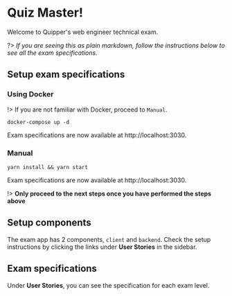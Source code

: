 # Quiz Master!

Welcome to Quipper's web engineer technical exam.

?> *If you are seeing this as plain markdown, follow the instructions below to see all the exam specifications.*

## Setup exam specifications

### Using Docker

!> If you are not familiar with Docker, proceed to `Manual`.

```
docker-compose up -d
```

Exam specifications are now available at http://localhost:3030.

### Manual

```
yarn install && yarn start
```

Exam specifications are now available at http://localhost:3030.


!> **Only proceed to the next steps once you have performed the steps above**

## Setup components

The exam app has 2 components, `client` and `backend`. Check the setup instructions by clicking the links under **User Stories**  in the sidebar.

## Exam specifications

Under **User Stories**, you can see the specification for each exam level.
